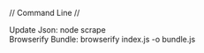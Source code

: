 // Command Line //

Update Json: node scrape  <br />
Browserify Bundle: browserify index.js -o bundle.js
